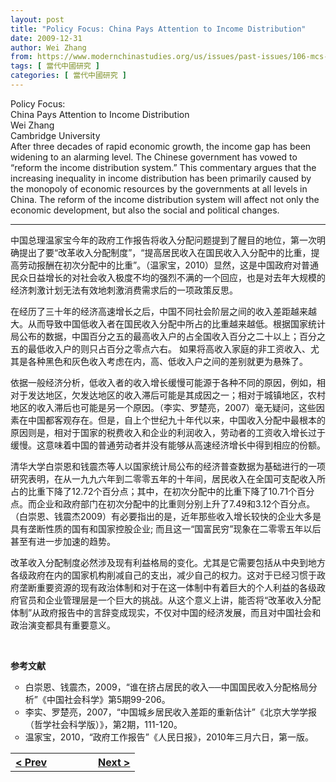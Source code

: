 ```yaml
---
layout: post
title: "Policy Focus: China Pays Attention to Income Distribution"
date: 2009-12-31
author: Wei Zhang
from: https://www.modernchinastudies.org/us/issues/past-issues/106-mcs-2009-issue-4/1119-policy-focus-china-pays-attention-to-income-distribution.html
tags: [ 當代中國研究 ]
categories: [ 當代中國研究 ]
---
```


<div class="art-PostContent">
 <div class="art-article">
  <div class="article-title">
   Policy Focus:
   <br/>
   China Pays Attention to Income Distribution
  </div>
  <div class="article-author">
   Wei Zhang
  </div>
  <div class="article-author-attributes">
   Cambridge University
  </div>
  <div class="article-abstract">
   After three decades of rapid economic growth, the income gap has been widening to an alarming level. The Chinese government has vowed to “reform the income distribution system.” This commentary argues that the increasing inequality in income distribution has been primarily caused by the monopoly of economic resources by the governments at all levels in China. The reform of the income distribution system will affect not only the economic development, but also the social and political changes.
  </div>
  <div class="article-content">
   <hr/>
  </div>
  <div class="article-content">
   <p>
    中国总理温家宝今年的政府工作报告将收入分配问题提到了醒目的地位，第一次明确提出了要“改革收入分配制度”，“提高居民收入在国民收入入分配中的比重，提高劳动报酬在初次分配中的比重”。（温家宝，2010）显然，这是中国政府对普通民众日益增长的对社会收入极度不均的强烈不满的一个回应，也是对去年大规模的经济刺激计划无法有效地刺激消费需求后的一项政策反思。
   </p>
   <p>
    在经历了三十年的经济高速增长之后，中国不同社会阶层之间的收入差距越来越大。从而导致中国低收入者在国民收入分配中所占的比重越来越低。根据国家统计局公布的数据，中国百分之五的最高收入户的占全国收入百分之二十以上；百分之五的最低收入户的则只占百分之零点六右。 如果将高收入家庭的非工资收入、尤其是各种黑色和灰色收入考虑在内，高、低收入户之间的差别就更为悬殊了。
   </p>
   <p>
    依据一般经济分析，低收入者的收入增长缓慢可能源于各种不同的原因，例如，相对于发达地区，欠发达地区的收入滞后可能是其成因之一；相对于城镇地区，农村地区的收入滞后也可能是另一个原因。（李实、罗楚亮，2007）毫无疑问，这些因素在中国都客观存在。但是，自上个世纪九十年代以来，中国收入分配中最根本的原因则是，相对于国家的税费收入和企业的利润收入，劳动者的工资收入增长过于缓慢。这意味着中国的普通劳动者并没有能够从高速经济增长中得到相应的份额。
   </p>
   <p>
    清华大学白崇恩和钱震杰等人以国家统计局公布的经济普查数据为基础进行的一项研究表明，在从一九九六年到二零零五年的十年间，居民收入在全国可支配收入所占的比重下降了12.72个百分点；其中，在初次分配中的比重下降了10.71个百分点。而企业和政府部门在初次分配中的比重则分别上升了7.49和3.12个百分点。（白崇恩、钱震杰2009）有必要指出的是，近年那些收入增长较快的企业大多是具有垄断性质的国有和国家控股企业; 而且这一“国富民穷”现象在二零零五年以后甚至有进一步加速的趋势。
   </p>
   <p>
    改革收入分配制度必然涉及现有利益格局的变化。尤其是它需要包括从中央到地方各级政府在内的国家机构削减自己的支出，减少自己的权力。这对于已经习惯于政府垄断重要资源的现有政治体制和对于在这一体制中有着巨大的个人利益的各级政府官员和企业管理层是一个巨大的挑战。从这个意义上讲，能否将“改革收入分配体制”从政府报告中的言辞变成现实，不仅对中国的经济发展，而且对中国社会和政治演变都具有重要意义。
   </p>
   <p>
    <strong>
     <br/>
    </strong>
   </p>
   <p>
    <strong>
     参考文献
    </strong>
   </p>
   <ul style="list-style-type: circle;">
    <li>
     白崇恩、钱震杰，2009，“谁在挤占居民的收入──中国国民收入分配格局分析”《中国社会科学》第5期99-206。
    </li>
    <li>
     李实、罗楚亮，2007，“中国城乡居民收入差距的重新估计”《北京大学学报（哲学社会科学版）》，第2期，111-120。
    </li>
    <li>
     温家宝，2010，“政府工作报告”《人民日报》，2010年三月六日，第一版。
    </li>
   </ul>
  </div>
  <table align="center" class="pagenav">
   <tr>
    <th class="pagenav_prev">
     <a href="/us/issues/past-issues/106-mcs-2009-issue-4/1118-staying-tightly-with-cultural-china-half-mainlander-wan-chu-lees-politics-of-identification.html">
      &lt; Prev
     </a>
    </th>
    <td width="50">
    </td>
    <th class="pagenav_next">
     <a href="/us/issues/past-issues/106-mcs-2009-issue-4/1120-ssci-academic-freedom-and-tenured-professors.html">
      Next &gt;
     </a>
    </th>
   </tr>
  </table>
 </div>
 <span class="article_separator">
 </span>
</div>

